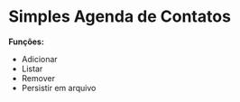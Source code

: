 # Simples Agenda de Contatos

<strong>Funções: </strong>
- Adicionar
- Listar
- Remover
- Persistir em arquivo

